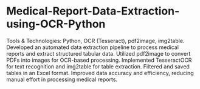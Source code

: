 # Medical-Report-Data-Extraction-using-OCR-Python
Tools & Technologies: Python, OCR (Tesseract), pdf2image, img2table. 
Developed an automated data extraction pipeline to process medical reports and extract structured tabular data. 
Utilized pdf2image to convert PDFs into images for OCR-based processing. 
Implemented TesseractOCR for text recognition and img2table for table extraction. 
Filtered and saved tables in an Excel format. 
Improved data accuracy and efficiency, reducing manual effort in processing medical reports.
